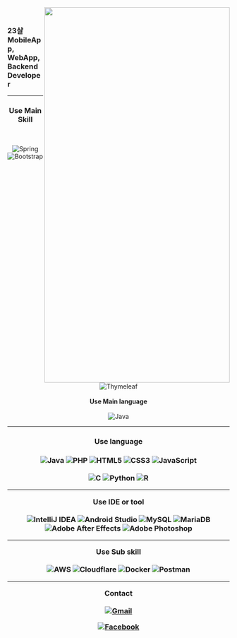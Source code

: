 <a href="https://github.com/KimHakSeong1203/KimHakSeong1203">
  <img align="right" width="420" height="850" src="https://github-readme-stats.vercel.app/api/top-langs/?username=KimHakSeong1203&hide=l&title_color=FAEA88&text_color=CCC&icon_color=A9FF3F&bg_color=000000" /></a>
<a href="https://github.com/KimHakSeong1203/KimHakSeong1203">
</a>

 <br>
  
<h3>23살 MobileApp, WebApp, Backend Developer </h3>

<hr color="white">

<div align=center>
  
<h3><b>Use Main Skill</b></h3>
<br>
  
![Spring](https://img.shields.io/badge/spring-%236DB33F.svg?style=for-the-badge&logo=spring&logoColor=white)
![Bootstrap](https://img.shields.io/badge/bootstrap-%23563D7C.svg?style=for-the-badge&logo=bootstrap&logoColor=white)
![Thymeleaf](https://img.shields.io/badge/Thymeleaf-%23005C0F.svg?style=for-the-badge&logo=Thymeleaf&logoColor=white)
<br><br>
<b>Use Main language</b> <br> <br>
![Java](https://img.shields.io/badge/java-%23ED8B00.svg?style=for-the-badge&logo=java&logoColor=white)

</div>
  
<hr>

<div align=center>

  
<h3><b>Use language</b><h3> 
  
![Java](https://img.shields.io/badge/java-%23ED8B00.svg?style=for-the-badge&logo=java&logoColor=white)
![PHP](https://img.shields.io/badge/php-%23777BB4.svg?style=for-the-badge&logo=php&logoColor=white)
![HTML5](https://img.shields.io/badge/html5-%23E34F26.svg?style=for-the-badge&logo=html5&logoColor=white)
![CSS3](https://img.shields.io/badge/css3-%231572B6.svg?style=for-the-badge&logo=css3&logoColor=white)
![JavaScript](https://img.shields.io/badge/javascript-%23323330.svg?style=for-the-badge&logo=javascript&logoColor=%23F7DF1E)
<br><br>
![C](https://img.shields.io/badge/c-%2300599C.svg?style=for-the-badge&logo=c&logoColor=white)
![Python](https://img.shields.io/badge/python-3670A0?style=for-the-badge&logo=python&logoColor=ffdd54)
![R](https://img.shields.io/badge/r-%23276DC3.svg?style=for-the-badge&logo=r&logoColor=white)

<hr>


<b>Use IDE or tool</b> <br> <br>
![IntelliJ IDEA](https://img.shields.io/badge/IntelliJIDEA-000000.svg?style=for-the-badge&logo=intellij-idea&logoColor=white)
![Android Studio](https://img.shields.io/badge/Android%20Studio-3DDC84.svg?style=for-the-badge&logo=android-studio&logoColor=white)
![MySQL](https://img.shields.io/badge/mysql-%2300f.svg?style=for-the-badge&logo=mysql&logoColor=white)
![MariaDB](https://img.shields.io/badge/MariaDB-003545?style=for-the-badge&logo=mariadb&logoColor=white)
<br>
![Adobe After Effects](https://img.shields.io/badge/Adobe%20After%20Effects-9999FF.svg?style=for-the-badge&logo=Adobe%20After%20Effects&logoColor=white)
![Adobe Photoshop](https://img.shields.io/badge/adobephotoshop-%2331A8FF.svg?style=for-the-badge&logo=adobephotoshop&logoColor=white)

<hr>


<b>Use Sub skill</b> <br> <br>
![AWS](https://img.shields.io/badge/AWS-%23FF9900.svg?style=for-the-badge&logo=amazon-aws&logoColor=white)
![Cloudflare](https://img.shields.io/badge/Cloudflare-F38020?style=for-the-badge&logo=Cloudflare&logoColor=white)
![Docker](https://img.shields.io/badge/docker-%230db7ed.svg?style=for-the-badge&logo=docker&logoColor=white)
![Postman](https://img.shields.io/badge/Postman-FF6C37?style=for-the-badge&logo=postman&logoColor=white)
<hr>

 <b>Contact</b> <br> <br>
<a href="mailto:rmsp0211@gmail.com">
    ![Gmail](https://img.shields.io/badge/Gmail-D14836?style=for-the-badge&logo=gmail&logoColor=white)
  </a>

[![Facebook](https://img.shields.io/badge/Facebook-%231877F2.svg?style=for-the-badge&logo=Facebook&logoColor=white)](https://www.facebook.com/KimHakSeong1203/) <br>
</div>
